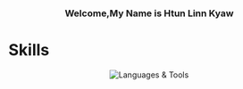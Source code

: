 <div align="center">
  <h3>
    <span>Welcome,My Name is Htun Linn Kyaw </span>
  </h3>
</div>

<h1 align="left">
  Skills
</h1>

<p align="center">
  <img src="https://skillicons.dev/icons?i=javascript,html,css,tailwind,mysql,laravel,php,vercel,github,react,astro" alt="Languages & Tools">
</p>

